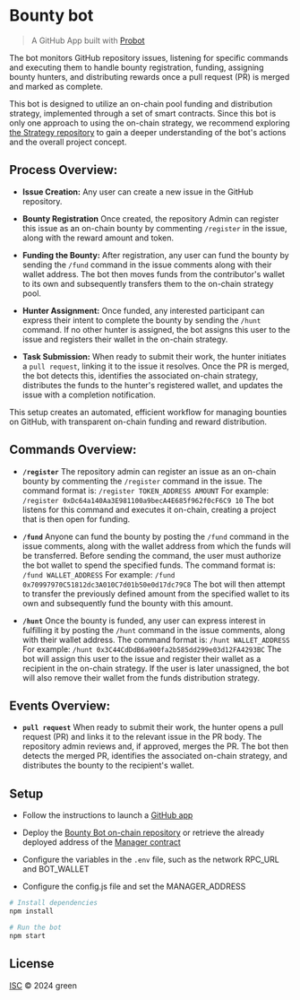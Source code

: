# Bounty bot 

> A GitHub App built with [Probot](https://github.com/probot/probot)

The bot monitors GitHub repository issues, listening for specific commands and executing them to handle bounty registration, funding, assigning bounty hunters, and distributing rewards once a pull request (PR) is merged and marked as complete.

This bot is designed to utilize an on-chain pool funding and distribution strategy, implemented through a set of smart contracts. Since this bot is only one approach to using the on-chain strategy, we recommend exploring [the Strategy repository](https://github.com/alexandr-masl/evm_bounty) to gain a deeper understanding of the bot's actions and the overall project concept. 

## Process Overview:

- **Issue Creation:** Any user can create a new issue in the GitHub repository. 

- **Bounty Registration** Once created, the repository Admin can register this issue as an on-chain bounty by commenting `/register` in the issue, along with the reward amount and token.

- **Funding the Bounty:** After registration, any user can fund the bounty by sending the `/fund` command in the issue comments along with their wallet address. The bot then moves funds from the contributor's wallet to its own and subsequently transfers them to the on-chain strategy pool.

- **Hunter Assignment:** Once funded, any interested participant can express their intent to complete the bounty by sending the `/hunt` command. If no other hunter is assigned, the bot assigns this user to the issue and registers their wallet in the on-chain strategy.

- **Task Submission:** When ready to submit their work, the hunter initiates a `pull request`, linking it to the issue it resolves. Once the PR is merged, the bot detects this, identifies the associated on-chain strategy, distributes the funds to the hunter's registered wallet, and updates the issue with a completion notification.

This setup creates an automated, efficient workflow for managing bounties on GitHub, with transparent on-chain funding and reward distribution.


## Commands Overview:

- **`/register`**
    The repository admin can register an issue as an on-chain bounty by commenting the `/register` command in the issue. 
    The command format is: `/register TOKEN_ADDRESS AMOUNT` 
    For example: `/register 0xDc64a140Aa3E981100a9becA4E685f962f0cF6C9 10` 
    The bot listens for this command and executes it on-chain, creating a project that is then open for funding.

- **`/fund`** 
    Anyone can fund the bounty by posting the `/fund` command in the issue comments, along with the wallet address from which the funds will be transferred. Before sending the command, the user must authorize the bot wallet to spend the specified funds. 
    The command format is: `/fund WALLET_ADDRESS`
    For example: `/fund 0x70997970C51812dc3A010C7d01b50e0d17dc79C8`
    The bot will then attempt to transfer the previously defined amount from the specified wallet to its own and subsequently fund the bounty with this amount.

- **`/hunt`**
    Once the bounty is funded, any user can express interest in fulfilling it by posting the `/hunt` command in the issue comments, along with their wallet address. 
    The command format is: `/hunt WALLET_ADDRESS`
    For example: `/hunt 0x3C44CdDdB6a900fa2b585dd299e03d12FA4293BC`
    The bot will assign this user to the issue and register their wallet as a recipient in the on-chain strategy. If the user is later unassigned, the bot will also remove their wallet from the funds distribution strategy.


## Events Overview:

- **`pull request`**
    When ready to submit their work, the hunter opens a pull request (PR) and links it to the relevant issue in the PR body. The repository admin reviews and, if approved, merges the PR. 
    The bot then detects the merged PR, identifies the associated on-chain strategy, and distributes the bounty to the recipient's wallet.


## Setup

- Follow the instructions to launch a [GitHub app](https://docs.github.com/en/apps/creating-github-apps/writing-code-for-a-github-app/quickstart)

- Deploy the [Bounty Bot on-chain repository](https://github.com/alexandr-masl/evm_bounty) or retrieve the already deployed address of the [Manager contract](https://github.com/alexandr-masl/evm_bounty/blob/main/src/Manager.sol)

- Configure the variables in the `.env` file, such as the network RPC_URL and BOT_WALLET

- Configure the config.js file and set the MANAGER_ADDRESS

```sh
# Install dependencies
npm install

# Run the bot
npm start
```

## License

[ISC](LICENSE) © 2024 green
